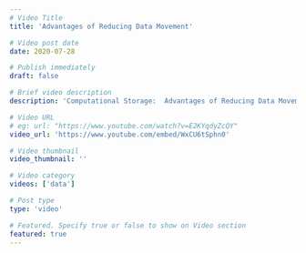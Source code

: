 ```yaml
---
# Video Title
title: 'Advantages of Reducing Data Movement'

# Video post date
date: 2020-07-28

# Publish immediately
draft: false

# Brief video description
description: 'Computational Storage:  Advantages of Reducing Data Movement frames computational storage advantages into two categories:  saving time and saving money. JB Baker, SNIA CS SIG member, dives into a data filtering computational storage service example, explaining how tasks complete more quickly using less power and fewer CPU cycles.  This video is Part 2 of the SNIA Computational Storage series, which includes Computational Storage:  What Is Computational Storage, and Computational Storage:  Edge Compute Deployment'

# Video URL
# eg: url: "https://www.youtube.com/watch?v=E2KYqdyZcQY"
video_url: 'https://www.youtube.com/embed/WxCU6tSphn0'

# Video thumbnail
video_thumbnail: ''

# Video category
videos: ['data']

# Post type
type: 'video'

# Featured. Specify true or false to show on Video section
featured: true
---
```


<!--- Do not write any content here. The front matter is the only required information. -->
